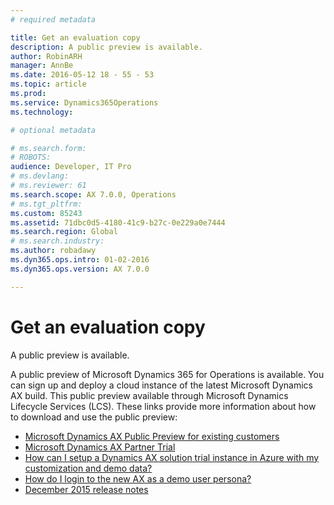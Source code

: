 ```yaml
---
# required metadata

title: Get an evaluation copy
description: A public preview is available. 
author: RobinARH
manager: AnnBe
ms.date: 2016-05-12 18 - 55 - 53
ms.topic: article
ms.prod: 
ms.service: Dynamics365Operations
ms.technology: 

# optional metadata

# ms.search.form: 
# ROBOTS: 
audience: Developer, IT Pro
# ms.devlang: 
# ms.reviewer: 61
ms.search.scope: AX 7.0.0, Operations
# ms.tgt_pltfrm: 
ms.custom: 85243
ms.assetid: 71dbc0d5-4180-41c9-b27c-0e229a0e7444
ms.search.region: Global
# ms.search.industry: 
ms.author: robadawy
ms.dyn365.ops.intro: 01-02-2016
ms.dyn365.ops.version: AX 7.0.0

---
```


# Get an evaluation copy

A public preview is available. 

A public preview of Microsoft Dynamics 365 for Operations is available. You can sign up and deploy a cloud instance of the latest Microsoft Dynamics AX build. This public preview available through Microsoft Dynamics Lifecycle Services (LCS). These links provide more information about how to download and use the public preview:

-   [Microsoft Dynamics AX Public Preview for existing customers](https://mbs.microsoft.com/customersource/global/AX/news-events/news/Microsoft_Dynamics_AX_Public_Preview)
-   [Microsoft Dynamics AX Partner Trial](https://mbs.microsoft.com/partnersource/global/news-events/news/Microsoft_Dynamics_AX_Public_Preview)
-   [How can I setup a Dynamics AX solution trial instance in Azure with my customization and demo data?](https://blogs.msdn.microsoft.com/lcs/2016/03/03/how-can-i-setup-a-dynamics-ax-solution-trial-instance-in-azure-with-my-customization-and-demo-data/)
-   [How do I login to the new AX as a demo user persona?](https://blogs.msdn.microsoft.com/lcs/2016/03/17/how-do-i-login-to-the-new-ax-as-a-demo-user-persona/)
-   [December 2015 release notes](https://blogs.msdn.microsoft.com/lcs/2015/12/18/december-2015-release-notes/)


